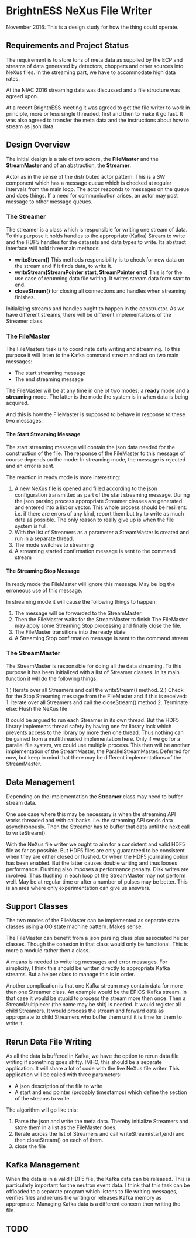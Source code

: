 # BrightnESS NeXus File Writer

November 2016: This is a design study for how the thing could operate.

## Requirements and Project Status

The requirement is to store tons of meta data as supplied by the ECP and streams of data generated by detectors, choppers and other sources into NeXus files. In the streaming part, we have to accommodate high data rates.

At the NIAC 2016 streaming data was discussed and a file structure was agreed upon.

At a recent BrightnESS meeting it was agreed to get the file writer to work in principle, more or less single threaded, first and then to make it go fast. It was also agreed to transfer the meta data and the instructions about how to stream as json data.

## Design Overview

The initial design is a tale of two actors, the **FileMaster** and the **StreamMaster** and of an abstraction, the **Streamer**.

Actor as in the sense of the distributed actor pattern: This is a SW component which has a message queue which is checked at regular intervals from the main loop. The actor responds to messages on the queue and does things. If a need for communication arises, an actor may post message to other message queues.

### The Streamer

The streamer is a class which is responsible for writing one stream of data. To this purpose it holds handles to the appropriate (Kafka) Stream to write and the HDF5 handles for the datasets and data types to write. Its abstract interface will hold three main methods:

- **writeStream()** This methods responsibility is to check for new data on the stream and if it finds data, to write it.
- **writeStream(StreamPointer start, StreamPointer end)** This is
for the use case of rerunning data file writing. It writes stream data form start to end.
- **closeStream()** for closing all connections and handles when streaming finishes.

Initializing streams and handles ought to happen in the constructor. As we have different streams, there will be different implementations of the Streamer class.

### The FileMaster

The FileMasters task is to coordinate data writing and streaming. To this purpose it will listen to the Kafka command stream and act on two main messages:

- The start streaming message
- The end streaming message

The FileMaster will be at any time in one of two modes: a **ready**  mode and a **streaming** mode. The latter is the mode the system is in when data is being acquired.

And this is how the FileMaster is supposed to behave in response to these two messages.

#### The Start Streaming Message

The start streaming message will contain the json data needed for the construction of the file. The response of the FileMaster to this message of course depends on the mode: In streaming mode, the message is rejected and an error is sent.

The reaction in ready mode is more interesting:

1. A new NeXus file is opened and filled according to the json configuration transmitted as part of the start streaming message. During the json parsing process appropriate Streamer classes are generated and entered into a list or vector. This whole process should be resilient: i.e. if there are errors of
any kind, report them but try to write as much data as possible. The only reason to really give up is when the file system is full.
2. With the list of Streamers as a parameter a StreamMaster is created and run in a separate thread.
3. The mode switches to streaming
4. A streaming started confirmation message is sent to the command stream

#### The Streaming Stop Message

In ready mode the FileMaster will ignore this message. May be log the erroneous use of this message.

In streaming mode it will cause the following things to happen:

1. The message will be forwarded to the StreamMaster.
2. Then the FileMaster waits for the StreamMaster to finish
The FileMaster may apply some Streaming Stop processing and finally close the file.
3. The FileMaster transitions into the ready state
4. A Streaming Stop confirmation message is sent to the command stream

### The StreamMaster

The StreamMaster is responsible for doing all the data streaming. To this purpose it has been initialized with a list of Streamer classes. In its main function it will do the following things:

1.) Iterate over all Streamers and call the writeStream() method.
2.) Check for the Stop Streaming message from the FileMaster and if this is received:
     1. Iterate over all Streamers and call the closeStream() method
  	 2. Terminate
else:
  Flush the NeXus file

It could be argued to run each Streamer in its own thread. But the HDF5 library implements thread safety by having one fat library lock which prevents access to the library by more then one thread. Thus nothing can be gained from a multithreaded implementation here. Only if we go for a parallel file system, we could use multiple process. This then will be another implementation of the StreamMaster, the ParallelStreamMaster. Deferred for now, but keep in mind that there may be different implementations of the StreamMaster.


## Data Management

Depending on the implementation the **Streamer** class may need to buffer stream data.

One use case where this may be necessary is when the streaming API works threaded and with callbacks. I.e. the streaming API sends data asynchronously. Then the Streamer has to buffer that data until the next call to writeStream().

With the NeXus file writer we ought to aim for a consistent and valid HDF5 file as far as possible. But HDF5 files are only guaranteed to be consistent when they are either closed or flushed. Or when the HDF5 journaling option has been enabled. But the latter causes double writing and thus looses performance. Flushing also imposes a performance penalty. Disk writes are involved. Thus flushing in each loop of the StreamMaster may not perform well. May be at regular time or after a number of pulses may be better. This is an area where only experimentation can give us answers.


## Support Classes

The two modes of the FileMaster can be implemented as separate state classes using a OO state machine pattern. Makes sense.

The FileMaster can benefit from a json parsing class plus associated helper classes. Though the cohesion in that class  would only be functional. This is more a module rather then a class.

A means is needed to write log messages and error messages. For simplicity, I think this should be written directly to appropriate Kafka streams. But a helper class to manage this is in order.  

Another complication is that one Kafka stream may contain data for more then one Streamer class. An example would be the EPICS-Kafka stream. In that case it would be stupid to process the stream more then once. Then a StreamMultiplexer (the name may be shit) is needed. It would register all child Streamers. It would process the stream and forward data as appropriate to child Streamers who buffer them until it is time for them to write it.


## Rerun Data File Writing

As all the data is buffered in Kafka, we have the option to rerun data file writing if something goes shitty. IMHO, this should be a separate application. It will share a lot of code with the live NeXus file writer. This application will be called with three parameters:

- A json description of the file to write
- A start and end pointer (probably timestamps) which define the section of the streams to write.

The algorithm will go like this:

1. Parse the json and write the meta data. Thereby initialize
Streamers and store them in a list as the FileMaster does.
2. Iterate across the list of Streamers and call writeStream(start,end) and then closeStream() on each of them.
3. close the file


## Kafka Management

When the data is in a valid HDF5 file, the Kafka data can be released. This is particularly important for the neutron event data. I think that this task can be offloaded to a separate program which listens to file writing messages, verifies files and reruns file writing or releases Kafka memory as appropriate.
Managing Kafka data is a different concern then writing the file.

## TODO
